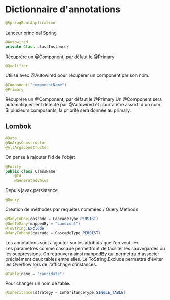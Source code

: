 # Dictionnaire d'annotations

```java
@SpringBootApplication
```

Lanceur principal Spring

```Java
@Autowired
private Class classInstance;
```

Récuprère un @Component, par défaut le @Primary

```Java
@Qualifier
```

Utilisé avec @Autowired pour récupérer un component par son nom.

```java
@Component("componentName")
@Primary
```

Récuprère un @Component, par défaut le @Primary
Un @Component sera automatiquement détecté par @Autowired et pourra être assorti d'un nom.  
Si plusieurs composants, la priorité sera donnée au primary.

## Lombok

```java
@Data
@NoArgsConstructor
@AllArgsConstructor
```

On pense à rajouter l'id de l'objet

```java
@Entity
public class ClassName
    @Id
    @GeneratedValue
```

Depuis javax.persistence

```java
@Query
```
Creation de méthodes par requêtes nommées / Query Methods

```java
@ManyToOne(cascade = CascadeType.PERSIST)
@OneToMany(mappedBy = "candidat")
@ToString.Exclude
@ManyToMany(cascade = CascadeType.PERSIST)
```
Les annotations sont a ajouter sur les attributs que l'on veut lier.  
Les paramètres comme cascade permettront de faciliter les sauvegardes ou les suppressions.
On retrouvera ainsi mappedBy qui permettra d'associer précisément deux tables entre elles.
Le ToString.Exclude permettra d'éviter les Overflow lors de l'affichage d'instances.

```java
@Table(name = "candidate")
```
Pour changer un nom de table.

``` java
@Inheritance(strategy = InheritanceType.SINGLE_TABLE)
```